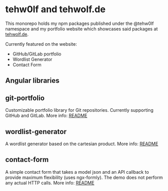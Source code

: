 # tehw0lf and tehwolf.de

This monorepo holds my npm packages published under the @tehw0lf namespace and my portfolio website which showcases said packages at [tehwolf.de](https://tehwolf.de).

Currently featured on the website:

- GitHub/GitLab portfolio
- Wordlist Generator
- Contact Form

## Angular libraries

## git-portfolio

Customizable portfolio library for Git repositories. Currently supporting GitHub and GitLab.
More info: [README](libs/git-portfolio/README.md)

## wordlist-generator

A wordlist generator based on the cartesian product.
More info: [README](libs/wordlist-generator/README.md)

## contact-form

A simple contact form that takes a model json and an API callback to provide maximum flexibility (uses ngx-formly).
The demo does not perform any actual HTTP calls.
More info: [README](libs/contact-form/README.md)
